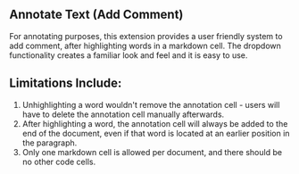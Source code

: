 
Annotate Text (Add Comment)
--------------------------

For annotating purposes, this extension provides a user friendly system to add comment, after highlighting words in a markdown cell. The dropdown functionality creates a familiar look and feel and it is easy to use. 


Limitations Include: 
-------------------

1. Unhighlighting a word wouldn't remove the annotation cell - users will have to delete the annotation cell manually afterwards.
2. After highlighting a word, the annotation cell will always be added to the end of the document, even if that word is located at an earlier position in the paragraph.
3. Only one markdown cell is allowed per document, and there should be no other code cells.